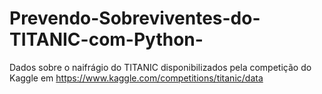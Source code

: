# Prevendo-Sobreviventes-do-TITANIC-com-Python-
Dados sobre o naifrágio do TITANIC disponibilizados pela competição do Kaggle em https://www.kaggle.com/competitions/titanic/data
